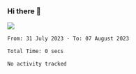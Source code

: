 ### Hi there 👋️

![](https://komarev.com/ghpvc/?username=Loner1024)

<!--START_SECTION:waka-->

```txt
From: 31 July 2023 - To: 07 August 2023

Total Time: 0 secs

No activity tracked
```

<!--END_SECTION:waka-->



